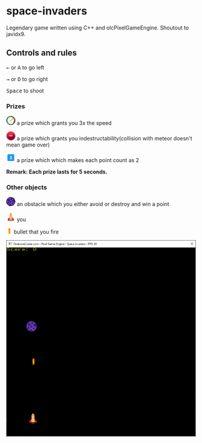 # space-invaders
Legendary game written using C++ and olcPixelGameEngine. Shoutout to javidx9.
## Controls and rules

<kbd>&leftarrow;</kbd> or <kbd>A</kbd> to go left

<kbd>&rightarrow;</kbd> or <kbd>D</kbd> to go right

<kbd>Space</kbd> to shoot

### Prizes

![picture](resources/speed3.png)    a prize which grants you 3x the speed

![picture](resources/strength1.png) a prize which grants you indestructability(collision with meteor doesn't mean game over)

![picture](resources/two1.png)      a prize which which makes each point count as 2

**Remark: Each prize lasts for 5 seconds.**

### Other objects

![picture](resources/meteor4.png)   an obstacle which you either avoid or destroy and win a point

![picture](resources/spaceship2.png)  you

![picture](resources/bullet1.png)  bullet that you fire

![picture](resources/screenshot1.png)
